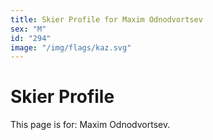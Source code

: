 ```yaml
---
title: Skier Profile for Maxim Odnodvortsev
sex: "M"
id: "294"
image: "/img/flags/kaz.svg" 
---
```


# Skier Profile

This page is for: Maxim Odnodvortsev.
    